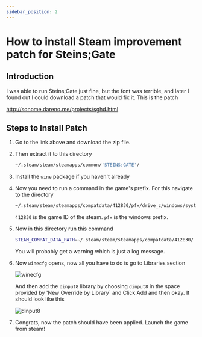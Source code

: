 ```yaml
---
sidebar_position: 2
---
```


# How to install Steam improvement patch for Steins;Gate


## Introduction
I was able to run Steins;Gate just fine, but the font was terrible, and later I found out I could download a patch that would fix it. This is the patch

http://sonome.dareno.me/projects/sghd.html

## Steps to Install Patch

1. Go to the link above and download the zip file.
2. Then extract it to this directory
   ```bash
   ~/.steam/steam/steamapps/common/'STEINS;GATE'/
   ```
3. Install the ``wine`` package if you haven't already
4. Now you need to run a command in the game's prefix. For this navigate to the directory
   ```bash
   ~/.steam/steam/steamapps/compatdata/412830/pfx/drive_c/windows/system32/
   ```

   ``412830`` is the game ID of the steam. ``pfx`` is the windows prefix.
5. Now in this directory run this command
   ```bash
   STEAM_COMPAT_DATA_PATH=~/.steam/steam/steamapps/compatdata/412830/ ~/.steam/steam/steamapps/common/Proton\ 3.16/proton run winecfg
   ```

   You will probably get a warning which is just a log message.
6. Now ``winecfg`` opens, now all you have to do is go to Libraries section

   ![winecfg](https://cdn.discordapp.com/attachments/750250354771361805/858626706290114570/unknown.png)

   And then add the ``dinput8`` library by choosing ``dinput8`` in the space provided by 'New Override by Library` and Click Add and then okay.
   It should look like this

   ![dinput8](https://cdn.discordapp.com/attachments/750250354771361805/858627350525771776/unknown.png)

7. Congrats, now the patch should have been applied. Launch the game from steam!

